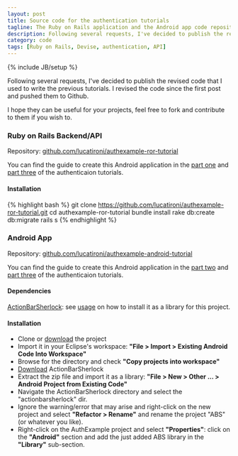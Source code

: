 ```yaml
---
layout: post
title: Source code for the authentication tutorials
tagline: The Ruby on Rails application and the Android app code repositories
description: Following several requests, I've decided to publish the revised code that I used to write the previous tutorials.
category: code
tags: [Ruby on Rails, Devise, authentication, API]
---
```

{% include JB/setup %}

Following several requests, I've decided to publish the revised code that I used to write the previous tutorials. I revised the code since the first post and pushed them to Github.

I hope they can be useful for your projects, feel free to fork and contribute to them if you wish to.

### Ruby on Rails Backend/API
Repository: [github.com/lucatironi/authexample-ror-tutorial](https://github.com/lucatironi/authexample-ror-tutorial)

You can find the guide to create this Android application in the [part one](http://lucatironi.github.io/tutorial/2012/10/15/ruby_rails_android_app_authentication_devise_tutorial_part_one) and [part three](http://lucatironi.github.io/tutorial/2012/12/07/ruby_rails_android_app_authentication_devise_tutorial_part_three) of the authenticaion tutorials.

#### Installation

{% highlight bash %}
git clone https://github.com/lucatironi/authexample-ror-tutorial.git
cd authexample-ror-tutorial
bundle install
rake db:create db:migrate
rails s
{% endhighlight %}

### Android App
Repository: [github.com/lucatironi/authexample-android-tutorial](https://github.com/lucatironi/authexample-android-tutorial)

You can find the guide to create this Android application in the [part two](http://lucatironi.github.io/tutorial/2012/10/16/ruby_rails_android_app_authentication_devise_tutorial_part_two) and [part three](http://lucatironi.github.io/tutorial/2012/12/07/ruby_rails_android_app_authentication_devise_tutorial_part_three) of the authenticaion tutorials.

#### Dependencies

[ActionBarSherlock](http://actionbarsherlock.com): see [usage](http://actionbarsherlock.com/usage.html) on how to install it as a library for this project.

#### Installation

- Clone or [download](https://github.com/lucatironi/authexample-android-tutorial/archive/master.zip) the project
- Import it in your Eclipse's workspace: **"File > Import > Existing Android Code Into Workspace"**
- Browse for the directory and check **"Copy projects into workspace"**
- [Download](http://actionbarsherlock.com/download.html) ActionBarSherlock
- Extract the zip file and import it as a library: **"File > New > Other ... > Android Project from Existing Code"**
- Navigate the ActionBarSherlock directory and select the "actionbarsherlock" dir.
- Ignore the warning/error that may arise and right-click on the new project and select **"Refactor > Rename"** and rename the project "ABS" (or whatever you like).
- Right-click on the AuthExample project and select **"Properties"**: click on the **"Android"** section and add the just added ABS library in the **"Library"** sub-section.

